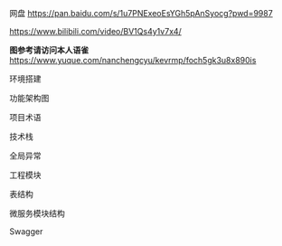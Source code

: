 网盘
https://pan.baidu.com/s/1u7PNExeoEsYGh5pAnSyocg?pwd=9987

https://www.bilibili.com/video/BV1Qs4y1v7x4/

**图参考请访问本人语雀**
https://www.yuque.com/nanchengcyu/kevrmp/foch5gk3u8x890is

环境搭建

功能架构图

项目术语


技术栈


全局异常

工程模块


表结构




微服务模块结构


Swagger

